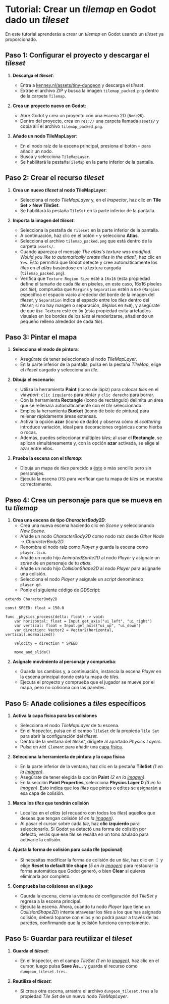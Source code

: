 # Tutorial: Crear un _tilemap_ en Godot dado un _tileset_

En este tutorial aprenderás a crear un _tilemap_ en Godot usando un _tileset_ ya proporcionado.

## Paso 1: Configurar el proyecto y descargar el _tileset_

1. **Descarga el _tileset_**:
   - Entra a [kenney.nl/assets/tiny-dungeon][T01] y descarga el _tileset_.
   - Extrae el archivo ZIP y busca la imagen `tilemap_packed.png` dentro de la carpeta `Tilemap`.

2. **Crea un proyecto nuevo en Godot**:
   - Abre Godot y crea un proyecto con una escena 2D (`Node2D`).
   - Dentro del proyecto, crea en `res://` una carpeta llamada `assets/` y copia allí el archivo `tilemap_packed.png`.

3. **Añade un nodo TileMapLayer**:
   - En el nodo raíz de la escena principal, presiona el botón `+` para añadir un nodo.
   - Busca y selecciona `TileMapLayer`.
   - Se habilitará la pestaña`TileMap` en la parte inferior de la pantalla.

## Paso 2: Crear el recurso _tileset_

1. **Crea un nuevo _tileset_ al nodo TileMapLayer**:
   - Selecciona el nodo _TileMapLayer_ y, en el *Inspector*, haz clic en **Tile Set > New TileSet**.
   - Se habilitará la pestaña `TileSet` en la parte inferior de la pantalla.

2. **Importa la imagen del _tileset_**:
   - Selecciona la pestaña de `Tileset` en la parte inferior de la pantalla.
   - A continuación, haz clic en el botón `+` y selecciona **Atlas**.
   - Selecciona el archivo `tilemap_packed.png` que está dentro de la carpeta `assets/`.
   - Cuando aparezca el mensaje _The atlas's texture was modified. Would you like to automatically create tiles in the atlas?_, haz clic en `Yes`. Esto permitirá que Godot detecte y cree automáticamente los _tiles_ en el _atlas_ basándose en la textura cargada (`tilemap_packed.png`).
   - Verifica que `Texture Region Size` esté a `16x16` (esta propiedad define el tamaño de cada _tile_ en píxeles, en este caso, 16x16 píxeles por _tile_), comprueba que `Margins` y `Separation` estén a `0x0` (`Margins` especifica el espacio vacío alrededor del borde de la imagen del _tileset_, y `Separation` indica el espacio entre los _tiles_ dentro del _tileset_; si no hay margen o separación, déjalos en `0x0`), y asegúrate de que `Use Texture` esté en `On` (esta propiedad evita artefactos visuales en los bordes de los _tiles_ al renderizarse, añadiendo un pequeño relleno alrededor de cada _tile_).

## Paso 3: Pintar el mapa

1. **Selecciona el modo de pintura**:
   - Asegúrate de tener seleccionado el nodo _TileMapLayer_.
   - En la parte inferior de la pantalla, pulsa en la pestaña _TileMap_, elige el _tileset_ cargado y selecciona un _tile_.

2. **Dibuja el escenario**:
   - Utiliza la herramienta **Paint** (icono de lápiz) para colocar _tiles_ en el _viewport_: `clic izquierdo` para pintar y `clic derecho` para borrar.
   - Con la herramienta **Rectangle** (icono de rectángulo) delimita un área que se rellenará automáticamente con el _tile_ seleccionado.
   - Emplea la herramienta **Bucket** (icono de bote de pintura) para rellenar rápidamente áreas extensas.
   - Activa la opción **azar** (icono de dado) y observa cómo el _scattering_ introduce variación, ideal para decoraciones orgánicas como hierba o rocas.
   - Además, puedes seleccionar múltiples _tiles_; al usar el **Rectangle**, se aplican simultáneamente y, con la opción **azar** activada, se elige al azar entre ellos.

3. **Prueba la escena con el _tilemap_**:
   - Dibuja un mapa de _tiles_ parecido a [éste][T02] o más sencillo pero sin personajes.
   - Ejecuta la escena (`F5`) para verificar que tu mapa de _tiles_ se muestra correctamente.

## Paso 4: Crea un personaje para que se mueva en tu _tilemap_

1. **Crea una escena de tipo _CharacterBody2D_**:
   - Crea una nueva escena haciendo clic en _Scene_ y seleccionando _New Scene_.  
   - Añade un nodo _CharacterBody2D_ como nodo raíz desde _Other Node → CharacterBody2D_.  
   - Renombra el nodo raíz como _Player_ y guarda la escena como `player.tscn`.  
   - Añade un nodo hijo _AnimatedSprite2D_ al nodo _Player_ y asígnale un _sprite_ de un personaje de tu _atlas_.  
   - Añade un nodo hijo _CollisionShape2D_ al nodo _Player_ para asignarle una colisión.
   - Selecciona el nodo _Player_ y asígnale un _script_ denominado `player.gd`.
   - Ponle el siguiente código de GDScript:

```gdscript
extends CharacterBody2D

const SPEED: float = 150.0

func _physics_process(delta: float) -> void:
    var horizontal: float = Input.get_axis("ui_left", "ui_right")
    var vertical: float = Input.get_axis("ui_up", "ui_down")
    var direction: Vector2 = Vector2(horizontal, vertical).normalized()

    velocity = direction * SPEED

    move_and_slide()
```

2. **Asígnale movimiento al personaje y comprueba**:

   - Guarda los cambios y, a continuación, instancia la escena _Player_ en la escena principal donde está tu mapa de _tiles_.
   - Ejecuta el proyecto y comprueba que el jugador se mueve por el mapa, pero no colisiona con las paredes.  

## Paso 5: Añade colisiones a _tiles_ específicos

1. **Activa la capa física para las colisiones**
   - Selecciona el nodo _TileMapLayer_ de tu escena.
   - En el *Inspector*, pulsa en el campo `TileSet` de la propieda `Tile Set` para abrir la configuración del _tileset_.
   - Dentro de la ventana del _tileset_, dirígete al apartado _Physics Layers_.
   - Pulsa en `Add Element` para añadir una [capa física][T03].

2. **Selecciona la herramienta de pintura y la capa física**  
   - En la parte inferior de la ventana, haz clic en la pestaña **TileSet** *(1 en la [imagen][T04])*.  
   - Asegúrate de tener elegida la opción **Paint** *(2 en la [imagen][T04])*.  
   - En la sección **Paint Properties**, selecciona **Physics Layer 0** *(3 en la [imagen][T04])*. Esto indica que los _tiles_ que pintes o edites se asignarán a esa capa de colisión.  

3. **Marca los _tiles_ que tendrán colisión**  
   - Localiza en el _atlas_ (el recuadro con todos los _tiles_) aquellos que deseas que tengan colisión *(4 en la [imagen][T04])*.  
   - Al pasar el cursor sobre cada _tile_, haz **clic izquierdo** para seleccionarlo. Si Godot ya detectó una forma de colisión por defecto, verás que ese _tile_ se resalta en un tono azulado para activarle la colisión.  

4. **Ajusta la forma de colisión para cada _tile_ (opcional)**  
   - Si necesitas modificar la forma de colisión de un _tile_, haz clic en **︙** y elige **Reset to default tile shape** *(5 en la [imagen][T04])* para restaurar la forma automática que Godot generó, o bien **Clear** si quieres eliminarla por completo.  

5. **Comprueba las colisiones en el juego**  
   - Gaurda la escena, cierra la ventana de configuración del _TileSet_ y regresa a la escena principal.  
   - Ejecuta la escena. Ahora, cuando tu nodo _Player_ (que tiene un _CollisionShape2D_) intente atravesar los _tiles_ a los que has asignado colisión, deberá toparse con ellos y no podrá pasar a través de las paredes, confirmando que la colisión funciona correctamente.  

## Paso 5: Guardar para reutilizar el _tileset_

1. **Guarda el _tileset_**:
   - En el Inspector, en el campo _TileSet_ *(1 en la [imagen][T03])*, haz clic en el cursor, luego pulsa **Save As...**  y guarda el recurso como `dungeon_tileset.tres`.

2. **Reutiliza el _tileset_**:
   - Si creas otra escena, arrastra el archivo `dungeon_tileset.tres` a la propiedad _Tile Set_ de un nuevo nodo _TileMapLayer_.

[T01]: https://kenney.nl/assets/tiny-dungeon
[T02]: https://kenney.nl/media/pages/assets/tiny-dungeon/331078e148-1674742412/sample.png
[T03]: https://raw.githubusercontent.com/milq/milq.github.io/refs/heads/master/cursos/pria/src/godot/tutoriales/tutorial_crear_tilemap_1.png
[T04]: https://raw.githubusercontent.com/milq/milq.github.io/refs/heads/master/cursos/pria/src/godot/tutoriales/tutorial_crear_tilemap_2.png

